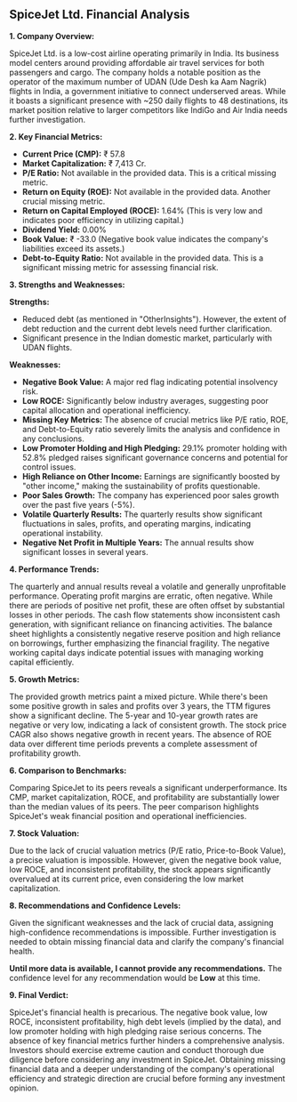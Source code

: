 ## SpiceJet Ltd. Financial Analysis

**1. Company Overview:**

SpiceJet Ltd. is a low-cost airline operating primarily in India.  Its business model centers around providing affordable air travel services for both passengers and cargo.  The company holds a notable position as the operator of the maximum number of UDAN (Ude Desh ka Aam Nagrik) flights in India, a government initiative to connect underserved areas.  While it boasts a significant presence with ~250 daily flights to 48 destinations, its market position relative to larger competitors like IndiGo and Air India needs further investigation.


**2. Key Financial Metrics:**

* **Current Price (CMP):** ₹ 57.8
* **Market Capitalization:** ₹ 7,413 Cr.
* **P/E Ratio:** Not available in the provided data.  This is a critical missing metric.
* **Return on Equity (ROE):** Not available in the provided data. Another crucial missing metric.
* **Return on Capital Employed (ROCE):** 1.64% (This is very low and indicates poor efficiency in utilizing capital.)
* **Dividend Yield:** 0.00%
* **Book Value:** ₹ -33.0 (Negative book value indicates the company's liabilities exceed its assets.)
* **Debt-to-Equity Ratio:** Not available in the provided data.  This is a significant missing metric for assessing financial risk.


**3. Strengths and Weaknesses:**

**Strengths:**

* Reduced debt (as mentioned in "OtherInsights").  However, the extent of debt reduction and the current debt levels need further clarification.
* Significant presence in the Indian domestic market, particularly with UDAN flights.

**Weaknesses:**

* **Negative Book Value:**  A major red flag indicating potential insolvency risk.
* **Low ROCE:**  Significantly below industry averages, suggesting poor capital allocation and operational inefficiency.
* **Missing Key Metrics:** The absence of crucial metrics like P/E ratio, ROE, and Debt-to-Equity ratio severely limits the analysis and confidence in any conclusions.
* **Low Promoter Holding and High Pledging:**  29.1% promoter holding with 52.8% pledged raises significant governance concerns and potential for control issues.
* **High Reliance on Other Income:**  Earnings are significantly boosted by "other income," making the sustainability of profits questionable.
* **Poor Sales Growth:**  The company has experienced poor sales growth over the past five years (-5%).
* **Volatile Quarterly Results:**  The quarterly results show significant fluctuations in sales, profits, and operating margins, indicating operational instability.
* **Negative Net Profit in Multiple Years:** The annual results show significant losses in several years.


**4. Performance Trends:**

The quarterly and annual results reveal a volatile and generally unprofitable performance.  Operating profit margins are erratic, often negative.  While there are periods of positive net profit, these are often offset by substantial losses in other periods.  The cash flow statements show inconsistent cash generation, with significant reliance on financing activities.  The balance sheet highlights a consistently negative reserve position and high reliance on borrowings, further emphasizing the financial fragility.  The negative working capital days indicate potential issues with managing working capital efficiently.


**5. Growth Metrics:**

The provided growth metrics paint a mixed picture. While there's been some positive growth in sales and profits over 3 years, the TTM figures show a significant decline.  The 5-year and 10-year growth rates are negative or very low, indicating a lack of consistent growth.  The stock price CAGR also shows negative growth in recent years.  The absence of ROE data over different time periods prevents a complete assessment of profitability growth.


**6. Comparison to Benchmarks:**

Comparing SpiceJet to its peers reveals a significant underperformance.  Its CMP, market capitalization, ROCE, and profitability are substantially lower than the median values of its peers.  The peer comparison highlights SpiceJet's weak financial position and operational inefficiencies.


**7. Stock Valuation:**

Due to the lack of crucial valuation metrics (P/E ratio, Price-to-Book Value), a precise valuation is impossible.  However, given the negative book value, low ROCE, and inconsistent profitability, the stock appears significantly overvalued at its current price, even considering the low market capitalization.


**8. Recommendations and Confidence Levels:**

Given the significant weaknesses and the lack of crucial data, assigning high-confidence recommendations is impossible.  Further investigation is needed to obtain missing financial data and clarify the company's financial health.

**Until more data is available, I cannot provide any recommendations.**  The confidence level for any recommendation would be **Low** at this time.


**9. Final Verdict:**

SpiceJet's financial health is precarious.  The negative book value, low ROCE, inconsistent profitability, high debt levels (implied by the data), and low promoter holding with high pledging raise serious concerns.  The absence of key financial metrics further hinders a comprehensive analysis.  Investors should exercise extreme caution and conduct thorough due diligence before considering any investment in SpiceJet.  Obtaining missing financial data and a deeper understanding of the company's operational efficiency and strategic direction are crucial before forming any investment opinion.

